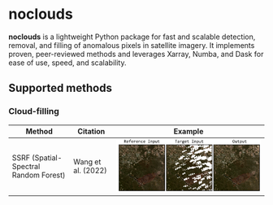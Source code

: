 # noclouds

**noclouds** is a lightweight Python package for fast and scalable detection, removal, and filling of anomalous pixels in satellite imagery. It implements proven, peer-reviewed methods and leverages Xarray, Numba, and Dask for ease of use, speed, and scalability.

## Supported methods

### Cloud-filling
| Method | Citation | Example |
|--------|----------|---------|
| SSRF (Spatial-Spectral Random Forest) | Wang et al. (2022) | <img src="docs/images/ssrf.png" width="100%"> |

